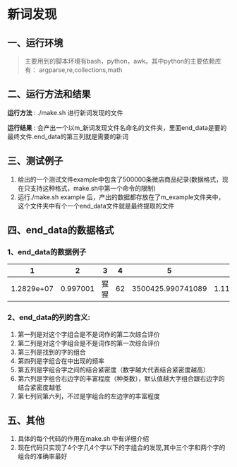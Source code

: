 # 新词发现
## 一、运行环境
> 主要用到的脚本环境有bash，python，awk。其中python的主要依赖库有：
argparse,re,collections,math

## 二、运行方法和结果

**运行方法** : ./make.sh 进行新词发现的文件 

**运行结果** : 会产出一个以m_新词发现文件名命名的文件夹，里面end_data是要的最终文件.end_data的第三列就是需要的新词

## 三、测试例子
1. 给出的一个测试文件example中包含了500000条微店商品纪录(数据格式，现在只支持这种格式，make.sh中第一个命令的限制)
2. 运行./make.sh example 后，产出的数据都存放在了m_example文件夹中，这个文件夹中有个一个end_data文件就是最终提取的文件

## 四、end_data的数据格式

### 1、end_data的数据例子

1 | 2 | 3 | 4 | 5 | 6 | 7 
----|----|---- | -------|------ | ------|------ 
1.2829e+07 | 0.997001  | 猩猩 | 62 | 3500425.990741089 | 1.112888088| 1.185602924

### 2、end_data的列的含义:
	
1. 第一列是对这个字组合是不是词作的第二次综合评价
2. 第二列是对这个字组合是不是词作的第一次综合评价
3. 第三列是找到的字的组合
4. 第四列是字组合在中出现的频率
5. 第五列是字组合字之间的结合紧密度（数字越大代表结合紧密度越高）
6. 第六列是字组合右边字的丰富程度（种类数），默认值越大字组合跟右边字的结合紧密度越低
7. 第七列同第六列，不过是字组合的左边字的丰富程度


## 五、其他

1. 具体的每个代码的作用在make.sh 中有详细介绍
2. 现在代码只实现了4个字几4个字以下的字组合的发现,其中三个字和两个字的组合的准确率最好
